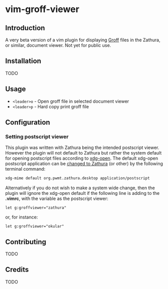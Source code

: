 # vim-groff-viewer

## Introduction

A very beta version of a vim plugin for displaying [Groff](https://www.gnu.org/software/groff/) files in the Zathura, or similar, document viewer.  Not yet for public use.

## Installation

TODO

## Usage

- `<leader>o` - Open groff file in selected document viewer
- `<leader>p` -  Hard copy print groff file

## Configuration

### Setting postscript viewer

This plugin was written with Zathura being the intended postscript viewer.  However the plugin will not default to Zathura but rather the system default for opening postscript files according to [xdg-open](https://portland.freedesktop.org/doc/xdg-open.html).  The default xdg-open postscript application can be [changed to Zathura](https://wiki.archlinux.org/title/zathura#Make_zathura_the_default_pdf_viewer) (or other) by the following terminal command:

```bash
xdg-mime default org.pwmt.zathura.desktop application/postscript
```

Alternatively if you do not wish to make a system wide change, then the plugin will ignore the xdg-open default if the following line is adding to the **.vimrc**, with the variable as the postscript viewer:

```vimrc
let g:groffviewer="zathura"
```
or, for instance:

```vimrc
let g:groffviewer="okular"
```

## Contributing

TODO

## Credits

TODO



